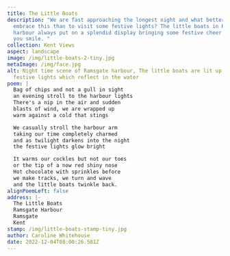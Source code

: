 ```yaml
---
title: The Little Boats
description: "We are fast approaching the longest night and what better way to
  embrace this than to visit some festive lights? The little boats in Ramsgate
  harbour always put on a splendid display bringing some festive cheer to make
  you smile. "
collection: Kent Views
aspect: landscape
image: /img/little-boats-2-tiny.jpg
metaImage: /img/face.jpg
alt: Night time scene of Ramsgate harbour, The little boats are lit up with
  festive lights which reflect in the water
poem: |
  Bag of chips and not a gull in sight
  an evening stroll to the harbour lights
  There's a nip in the air and sudden 
  blasts of wind, we are wrapped up 
  warm against a cold that stings

  We casually stroll the harbour arm
  taking our time completely charmed
  and as twilight darkens into the night
  the festive lights glow bright

  It warms our cockles but not our toes
  or the tip of a now red shiny nose
  Hot chocolate with sprinkles before
  we make tracks, we turn and wave 
  and the little boats twinkle back.
alignPoemLeft: false
address: |-
  The Little Boats
  Ramsgate Harbour
  Ramsgate
  Kent
stamp: /img/little-boats-stamp-tiny.jpg
author: Caroline Whitehouse
date: 2022-12-04T08:00:26.581Z
---
```

